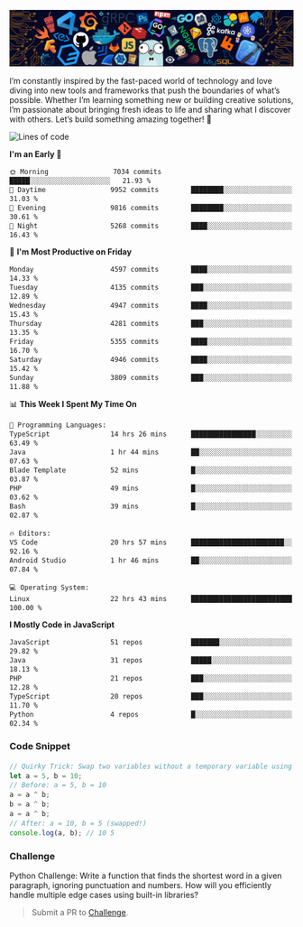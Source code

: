 ![](https://github.com/0x3EF8/0x3EF8/raw/main/images/header_.png)

I’m constantly inspired by the fast-paced world of technology and love diving into new tools and frameworks that push the boundaries of what’s possible. Whether I’m learning something new or building creative solutions, I’m passionate about bringing fresh ideas to life and sharing what I discover with others. Let’s build something amazing together! 🚀

<!--START_SECTION:header-->
![Lines of code](https://img.shields.io/badge/From%20Hello%20World%20I%27ve%20Written-23.1%20million%20lines%20of%20code-blue)

**I'm an Early 🐤** 

```text
🌞 Morning                7034 commits        █████░░░░░░░░░░░░░░░░░░░░   21.93 % 
🌆 Daytime                9952 commits        ████████░░░░░░░░░░░░░░░░░   31.03 % 
🌃 Evening                9816 commits        ████████░░░░░░░░░░░░░░░░░   30.61 % 
🌙 Night                  5268 commits        ████░░░░░░░░░░░░░░░░░░░░░   16.43 % 
```
📅 **I'm Most Productive on Friday** 

```text
Monday                   4597 commits        ████░░░░░░░░░░░░░░░░░░░░░   14.33 % 
Tuesday                  4135 commits        ███░░░░░░░░░░░░░░░░░░░░░░   12.89 % 
Wednesday                4947 commits        ████░░░░░░░░░░░░░░░░░░░░░   15.43 % 
Thursday                 4281 commits        ███░░░░░░░░░░░░░░░░░░░░░░   13.35 % 
Friday                   5355 commits        ████░░░░░░░░░░░░░░░░░░░░░   16.70 % 
Saturday                 4946 commits        ████░░░░░░░░░░░░░░░░░░░░░   15.42 % 
Sunday                   3809 commits        ███░░░░░░░░░░░░░░░░░░░░░░   11.88 % 
```


📊 **This Week I Spent My Time On** 

```text
💬 Programming Languages: 
TypeScript               14 hrs 26 mins      ████████████████░░░░░░░░░   63.49 % 
Java                     1 hr 44 mins        ██░░░░░░░░░░░░░░░░░░░░░░░   07.63 % 
Blade Template           52 mins             █░░░░░░░░░░░░░░░░░░░░░░░░   03.87 % 
PHP                      49 mins             █░░░░░░░░░░░░░░░░░░░░░░░░   03.62 % 
Bash                     39 mins             █░░░░░░░░░░░░░░░░░░░░░░░░   02.87 % 

🔥 Editors: 
VS Code                  20 hrs 57 mins      ███████████████████████░░   92.16 % 
Android Studio           1 hr 46 mins        ██░░░░░░░░░░░░░░░░░░░░░░░   07.84 % 

💻 Operating System: 
Linux                    22 hrs 43 mins      █████████████████████████   100.00 % 
```

**I Mostly Code in JavaScript** 

```text
JavaScript               51 repos            ███████░░░░░░░░░░░░░░░░░░   29.82 % 
Java                     31 repos            █████░░░░░░░░░░░░░░░░░░░░   18.13 % 
PHP                      21 repos            ███░░░░░░░░░░░░░░░░░░░░░░   12.28 % 
TypeScript               20 repos            ███░░░░░░░░░░░░░░░░░░░░░░   11.70 % 
Python                   4 repos             █░░░░░░░░░░░░░░░░░░░░░░░░   02.34 % 
```




<!--END_SECTION:header-->

<!--START_SECTION:footer-->
### Code Snippet
```js
// Quirky Trick: Swap two variables without a temporary variable using XOR (works for numbers)
let a = 5, b = 10;
// Before: a = 5, b = 10
a = a ^ b;
b = a ^ b;
a = a ^ b;
// After: a = 10, b = 5 (swapped!)
console.log(a, b); // 10 5
```
### Challenge
Python Challenge: Write a function that finds the shortest word in a given paragraph, ignoring punctuation and numbers. How will you efficiently handle multiple edge cases using built-in libraries?
<!--END_SECTION:footer-->
> Submit a PR to [Challenge](https://github.com/mrepol742/challenge/fork).
